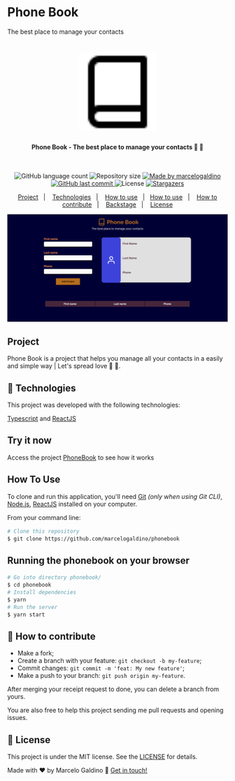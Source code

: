 # Phone Book
The best place to manage your contacts

<h1 align="center">
    <img alt="logo" title="#PhoneBook" src="https://raw.githubusercontent.com/marcelogaldino/phonebook/67789fc267502974a7f91e529009bc06a4c1d910/src/assests/book.svg" width="180px" />
</h1>

<h4 align="center"> 
	Phone Book - The best place to manage your contacts 📘 💜
</h4>
<br/>
<p align="center">
  <img alt="GitHub language count" src="https://img.shields.io/github/languages/count/marcelogaldino/phonebook?color=%2304D361">

  <img alt="Repository size" src="https://img.shields.io/github/repo-size/marcelogaldino/phonebook">
	
  <a href="https://www.linkedin.com/in/marcelogaldino/">
    <img alt="Made by marcelogaldino" src="https://img.shields.io/badge/made%20by-marcelogaldino-%2304D361">
  </a>

  <a href="https://github.com/marcelogaldino/phonebook/commits/master">
    <img alt="GitHub last commit" src="https://img.shields.io/github/last-commit/marcelogaldino/phonebook">
  </a>

  <img alt="License" src="https://img.shields.io/badge/license-MIT-brightgreen">
   <a href="https://github.com/marcelogaldino/phonebook/stargazers">
    <img alt="Stargazers" src="https://img.shields.io/github/stars/marcelogaldino/phonebook?style=social">
  </a>
</p>

<p align="center">
  <a href="#project">Project</a>&nbsp;&nbsp;&nbsp;|&nbsp;&nbsp;&nbsp;
  <a href="#rocket-Technologies">Technologies</a>&nbsp;&nbsp;&nbsp;|&nbsp;&nbsp;&nbsp;
  <a href="#try-it-now">How to use</a>&nbsp;&nbsp;&nbsp;|&nbsp;&nbsp;&nbsp;<a href="#how-to-use">How to use</a>&nbsp;&nbsp;&nbsp;|&nbsp;&nbsp;&nbsp;
  <a href="#-how-to-contribute">How to contribute</a>&nbsp;&nbsp;&nbsp;|&nbsp;&nbsp;&nbsp;
  <a href="#-backstage">Backstage</a>&nbsp;&nbsp;&nbsp;|&nbsp;&nbsp;&nbsp;
  <a href="#memo-license">License</a>
</p>

<p align="center">
  <img src="https://raw.githubusercontent.com/marcelogaldino/phonebook/main/src/assests/demo.gif" width="600px"  alt="gif demo"> 
</p>

## Project

Phone Book is a project that helps you manage all your contacts in a easily and simple way | Let's spread love 📘 💜.

## :rocket: Technologies

This project was developed with the following technologies:

 [Typescript][typescript] and [ReactJS][react]

## Try it now

Access the project [PhoneBook][netlify] to see how it works

## How To Use

To clone and run this application, you'll need [Git](https://git-scm.com) *(only when using Git CLI)*, [Node.js](https://nodejs.org/), [ReactJS](https://reactjs.org/) installed on your computer.

From your command line:

```bash
# Clone this repository
$ git clone https://github.com/marcelogaldino/phonebook
```

## Running the phonebook on your browser

```bash
# Go into directory phonebook/
$ cd phonebook
# Install dependencies
$ yarn
# Run the server
$ yarn start
```

## 🤔 How to contribute

- Make a fork;
- Create a branch with your feature: `git checkout -b my-feature`;
- Commit changes: `git commit -m 'feat: My new feature'`;
- Make a push to your branch: `git push origin my-feature`.

After merging your receipt request to done, you can delete a branch from yours.

You are also free to help this project sending me pull requests and opening issues.

## :memo: License

This project is under the MIT license. See the [LICENSE](https://github.com/marcelogaldino/happy/blob/main/LICENSE) for details.


Made with ♥ by Marcelo Galdino :wave: [Get in touch!](https://www.linkedin.com/in/marcelogaldino/)

[typescript]: https://www.typescriptlang.org/
[react]: https://reactjs.org/
[netlify]: https://competent-curie-30b12f.netlify.app/
